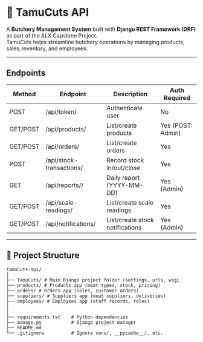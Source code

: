 # 🥩 TamuCuts API

A **Butchery Management System** built with **Django REST Framework (DRF)** as part of the ALX Capstone Project.  
TamuCuts helps streamline butchery operations by managing products, sales, inventory, and employees.


---
## Endpoints
| Method | Endpoint | Description | Auth Required |
|--------|----------|-------------|---------------|
| POST   | /api/token/ | Authenticate user | No |
| GET/POST | /api/products/ | List/create products | Yes (POST: Admin) |
| GET/POST | /api/orders/ | List/create orders | Yes |
| POST   | /api/stock-transactions/ | Record stock in/out/close | Yes |
| GET    | /api/reports/<date>/ | Daily report (YYYY-MM-DD) | Yes (Admin) |
| GET/POST | /api/scale-readings/ | List/create scale readings | Yes |
| GET/POST | /api/notifications/ | List/create stock notifications | Yes (Admin)
---
## 📂 Project Structure
```
TamuCuts-api/
│
├── TamuCuts/ # Main Django project folder (settings, urls, wsgi
├── products/ # Products app (meat types, stock, pricing)
├── orders/ # Orders app (sales, customer orders)
├── suppliers/ # Suppliers app (meat suppliers, deliveries)
├── employees/ # Employees app (staff records, roles)
│
│
├── requirements.txt    # Python dependencies
├── manage.py           # Django project manager
├── README.md
└── .gitignore          # Ignore venv/, __pycache__/, etc.

```